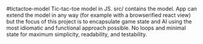 #tictactoe-model
Tic-tac-toe model in JS. src/ contains the model. App can extend the model in any way (for example with a browserified react view) but the focus of this project is to encapsulate game state and AI using the most idiomatic and functional approach possible. No loops and minimal state for maximum simplicity, readability, and testability.